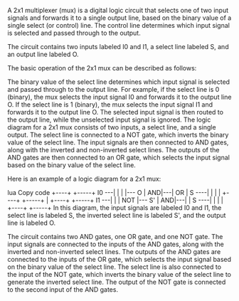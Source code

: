 A 2x1 multiplexer (mux) is a digital logic circuit that selects one of two input signals and forwards it to a single output line, based on the binary value of a single select (or control) line. The control line determines which input signal is selected and passed through to the output.

The circuit contains two inputs labeled I0 and I1, a select line labeled S, and an output line labeled O.

The basic operation of the 2x1 mux can be described as follows:

The binary value of the select line determines which input signal is selected and passed through to the output line.
For example, if the select line is 0 (binary), the mux selects the input signal I0 and forwards it to the output line O. If the select line is 1 (binary), the mux selects the input signal I1 and forwards it to the output line O.
The selected input signal is then routed to the output line, while the unselected input signal is ignored.
The logic diagram for a 2x1 mux consists of two inputs, a select line, and a single output. The select line is connected to a NOT gate, which inverts the binary value of the select line. The input signals are then connected to AND gates, along with the inverted and non-inverted select lines. The outputs of the AND gates are then connected to an OR gate, which selects the input signal based on the binary value of the select line.

Here is an example of a logic diagram for a 2x1 mux:

lua
Copy code
      +----+   +-----+
I0 ---|    |   |     |--- O
      | AND|---| OR  |
S ----|    |   |     |
      +----+   +-----+
            |
      +----+   +-----+
I1 ---|    |   | NOT |--- S'
      | AND|---|     |
S ----|    |   |     |
      +----+   +-----+
In this diagram, the input signals are labeled I0 and I1, the select line is labeled S, the inverted select line is labeled S', and the output line is labeled O.

The circuit contains two AND gates, one OR gate, and one NOT gate. The input signals are connected to the inputs of the AND gates, along with the inverted and non-inverted select lines. The outputs of the AND gates are connected to the inputs of the OR gate, which selects the input signal based on the binary value of the select line. The select line is also connected to the input of the NOT gate, which inverts the binary value of the select line to generate the inverted select line. The output of the NOT gate is connected to the second input of the AND gates.
